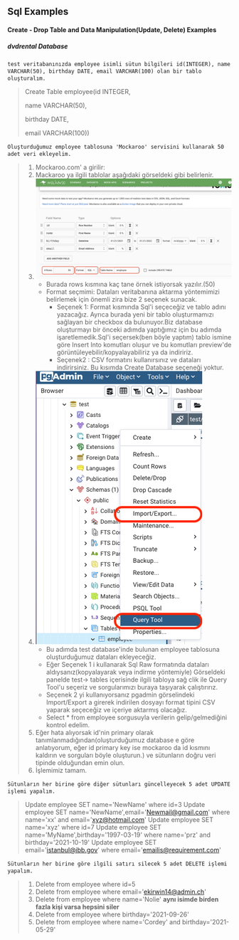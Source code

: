 ## Sql Examples



#### Create - Drop Table and Data Manipulation(Update, Delete) Examples



##### dvdrental Database




```
test veritabanınızda employee isimli sütun bilgileri id(INTEGER), name VARCHAR(50), birthday DATE, email VARCHAR(100) olan bir tablo oluşturalım.
```

> Create Table employee(id INTEGER,
>
> name VARCHAR(50),
>
> birthday DATE,
>
> email VARCHAR(100))



```
Oluşturduğumuz employee tablosuna 'Mockaroo' servisini kullanarak 50 adet veri ekleyelim.
```

> 1. Mockaroo.com' a girilir:
> 2. Mackaroo ya ilgili tablolar aşağıdaki görseldeki gibi belirlenir.
> 3. ![Mockaroo](/mockaroo.png)
>       - Burada rows kısmına kaç tane örnek istiyorsak yazılır.(50)
>       - Format seçmimi:  Dataları veritabanına aktarma yöntemimizi belirlemek için önemli zira bize 2 seçenek sunacak.
>           - Seçenek 1: Format kısmında Sql'i seçeceğiz ve tablo adını yazacağız. Ayrıca burada yeni bir tablo oluşturmamızı sağlayan bir checkbox da bulunuyor.Biz database oluşturmayı bir önceki adımda yaptığımız için bu adımda işaretlemedik.Sql'i seçersek(ben böyle yaptım) tablo ismine göre Insert Into komutları oluşur ve bu komutları preview'de görüntüleyebilir/kopyalayabiliriz ya da indiririz.
>           - Seçenek2 : CSV formatını kullanırsınız ve dataları indirirsiniz. Bu kısımda Create Database seçeneği yoktur.
>  4. ![pgadmin](/pgadmin.png)
>       - Bu adımda test database'inde bulunan employee tablosuna oluşturduğumuz dataları ekleyeceğiz.
>       - Eğer Seçenek 1 i kullanarak Sql Raw formatında dataları aldıysanız(kopyalayarak veya indirme yöntemiyle) Görseldeki panelde test-> tables içerisinde ilgili tabloya sağ clik ile Query Tool'u seçeriz ve sorgularımızı buraya taşıyarak çalıştırırız.
>       - Seçenek 2 yi kullanıyorsanız pgadmin görselindeki Import/Export a girerek indirilen dosyayı format tipini CSV yaparak seçeceğiz ve içeriye aktarmış olacağız.
>       - Select * from employee sorgusuyla verilerin gelip/gelmediğini kontrol edelim.
>   5. Eğer hata alıyorsak id'nin primary olarak tanımlanmadığından(oluşturduğumuz database e göre anlatıyorum, eğer id primary key ise mockaroo da id kısmını kaldırın ve sorguları böyle oluşturun.) ve sütunların doğru veri tipinde olduğundan emin olun.
>   6. İşlemimiz tamam.


```
Sütunların her birine göre diğer sütunları güncelleyecek 5 adet UPDATE işlemi yapalım.
```

> Update employee SET name='NewName' where id=3
> Update employee SET name='NewName',email='Newmail@gmail.com' where name='xx' and email='xyz@hotmail.com'
> Update employee SET name='xyz' where id=7
> Update employee SET name='MyName',birthday='1997-03-19' where name='prz' and birthday='2021-10-19'
> Update employee SET email='istanbul@ibb.gov' where email='emailis@requirement.com'


```
Sütunların her birine göre ilgili satırı silecek 5 adet DELETE işlemi yapalım.
```


> 1. Delete from employee where id=5
> 2. Delete from employee where email='ekirwin14@admin.ch'
> 3. Delete from employee where name='Nolie' **aynı isimde birden fazla kişi varsa hepsini siler**
> 4. Delete from employee where birthday='2021-09-26'
> 5. Delete from employee where name='Cordey' and birthday='2021-05-29'

